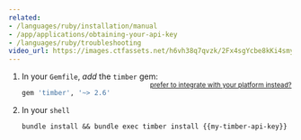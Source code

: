 ```yaml
---
related:
- /languages/ruby/installation/manual
- /app/applications/obtaining-your-api-key
- /languages/ruby/troubleshooting
video_url: https://images.ctfassets.net/h6vh38q7qvzk/2Fx4sgYcbe8kKi4smywIKK/f33553257e41014771d21eafa4e22cea/0211f1d87004a059441f536b87b72802.gif
---
```


1. In your `Gemfile`, *add* the `timber` gem: <small style="float: right" class="platform-alt"><a href="/platforms">prefer to integrate with your platform instead?</a></small>

    ```ruby
    gem 'timber', '~> 2.6'
    ```

2. In your `shell`

   ```shell
   bundle install && bundle exec timber install {{my-timber-api-key}}
   ```